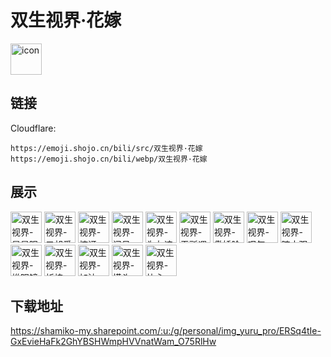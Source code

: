 # 双生视界·花嫁
<img src="https://emoji.shojo.cn/bili/src/双生视界·花嫁/icon.png" width="50" height="50" alt="icon">

## 链接
Cloudflare:
```
https://emoji.shojo.cn/bili/src/双生视界·花嫁
https://emoji.shojo.cn/bili/webp/双生视界·花嫁
```
## 展示
<img src="https://emoji.shojo.cn/bili/src/双生视界·花嫁/双生视界-星星眼.png" width="50" height="50" alt="双生视界-星星眼">
<img src="https://emoji.shojo.cn/bili/src/双生视界·花嫁/双生视界-二胡爱豆.png" width="50" height="50" alt="双生视界-二胡爱豆">
<img src="https://emoji.shojo.cn/bili/src/双生视界·花嫁/双生视界-惊讶.png" width="50" height="50" alt="双生视界-惊讶">
<img src="https://emoji.shojo.cn/bili/src/双生视界·花嫁/双生视界-问号.png" width="50" height="50" alt="双生视界-问号">
<img src="https://emoji.shojo.cn/bili/src/双生视界·花嫁/双生视界-为友谊干杯.png" width="50" height="50" alt="双生视界-为友谊干杯">
<img src="https://emoji.shojo.cn/bili/src/双生视界·花嫁/双生视界-无所谓.png" width="50" height="50" alt="双生视界-无所谓">
<img src="https://emoji.shojo.cn/bili/src/双生视界·花嫁/双生视界-傲娇脸.png" width="50" height="50" alt="双生视界-傲娇脸">
<img src="https://emoji.shojo.cn/bili/src/双生视界·花嫁/双生视界-叹气.png" width="50" height="50" alt="双生视界-叹气">
<img src="https://emoji.shojo.cn/bili/src/双生视界·花嫁/双生视界-暗中观察.png" width="50" height="50" alt="双生视界-暗中观察">
<img src="https://emoji.shojo.cn/bili/src/双生视界·花嫁/双生视界-推眼镜.png" width="50" height="50" alt="双生视界-推眼镜">
<img src="https://emoji.shojo.cn/bili/src/双生视界·花嫁/双生视界-祈祷.png" width="50" height="50" alt="双生视界-祈祷">
<img src="https://emoji.shojo.cn/bili/src/双生视界·花嫁/双生视界-加油.png" width="50" height="50" alt="双生视界-加油">
<img src="https://emoji.shojo.cn/bili/src/双生视界·花嫁/双生视界-摸头.png" width="50" height="50" alt="双生视界-摸头">
<img src="https://emoji.shojo.cn/bili/src/双生视界·花嫁/双生视界-比心.png" width="50" height="50" alt="双生视界-比心">

## 下载地址

https://shamiko-my.sharepoint.com/:u:/g/personal/img_yuru_pro/ERSq4tIe-GxEvieHaFk2GhYBSHWmpHVVnatWam_O75RlHw